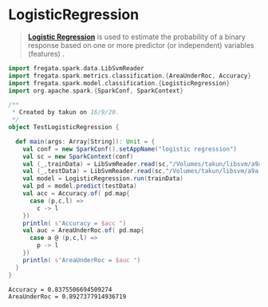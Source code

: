 LogisticRegression
=================
>  **[Logistic Regression](https://en.wikipedia.org/wiki/Logistic_regression)** is used to estimate the probability of a binary response based on one or more predictor (or independent) variables (features) .


```scala
import fregata.spark.data.LibSvmReader
import fregata.spark.metrics.classification.{AreaUnderRoc, Accuracy}
import fregata.spark.model.classification.{LogisticRegression}
import org.apache.spark.{SparkConf, SparkContext}

/**
 * Created by takun on 16/9/20.
 */
object TestLogisticRegression {

  def main(args: Array[String]): Unit = {
    val conf = new SparkConf().setAppName("logistic regression")
    val sc = new SparkContext(conf)
    val (_,trainData) = LibSvmReader.read(sc,"/Volumes/takun/libsvm/a9a",123)
    val (_,testData) = LibSvmReader.read(sc,"/Volumes/takun/libsvm/a9a.t",123)
    val model = LogisticRegression.run(trainData)
    val pd = model.predict(testData)
    val acc = Accuracy.of( pd.map{
      case (p,c,l) =>
        c -> l
    })
    println( s"Accuracy = $acc ")
    val auc = AreaUnderRoc.of( pd.map{
      case a @ (p,c,l) =>
        p -> l
    })
    println( s"AreaUnderRoc = $auc ")
  }
}

```

    Accuracy = 0.8375506694509274
    AreaUnderRoc = 0.8927377914936719
